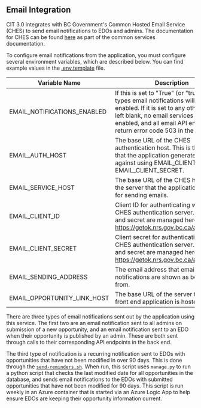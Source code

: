 ## Email Integration

CIT 3.0 integrates with BC Government's Common Hosted Email Service (CHES) to send email notifications to EDOs and admins. The documentation for CHES can be found [here](https://getok.nrs.gov.bc.ca/app/documentation) as part of the common services documentation. 

To configure email notifications from the application, you must configure several environment variables, which are described below. You can find example values in the [.env.template](./.env.template) file.

| Variable Name               | Description                                                                                                                                                                                                                                        |
|-----------------------------|----------------------------------------------------------------------------------------------------------------------------------------------------------------------------------------------------------------------------------------------------|
| EMAIL_NOTIFICATIONS_ENABLED | If this is set to "True" (or "true"), all types email notifications will be enabled. If it is set to any other value, or left blank, no email services will be enabled, and all email API endpoints will return error code 503 in the application. |
| EMAIL_AUTH_HOST             | The base URL of the CHES authentication host. This is the server that the application generates the token against using EMAIL_CLIENT_ID and EMAIL_CLIENT_SECRET.                                                                                   |
| EMAIL_SERVICE_HOST          | The base URL of the CHES host. This is the server that the application POSTs to for sending emails.                                                                                                                                                |
| EMAIL_CLIENT_ID             | Client ID for authenticating with the CHES authentication server. Client ID and secret are managed here: https://getok.nrs.gov.bc.ca/app/myApps                                                                                                    |
| EMAIL_CLIENT_SECRET         | Client secret for authenticating with the CHES authentication server. Client ID and secret are managed here: https://getok.nrs.gov.bc.ca/app/myApps                                                                                                |
| EMAIL_SENDING_ADDRESS       | The email address that email notifications are shown as being sent from.                                                                                                                                                                           |
| EMAIL_OPPORTUNITY_LINK_HOST | The base URL of the server that the front end application is hosted on.                                                                                                                                                                            |

There are three types of email notifications sent out by the application using this service. The first two are an email notification sent to all admins on submission of a new opportunity, and an email notification sent to an EDO when their opportunity is published by an admin. These are both sent through calls to their corresponding API endpoints in the back end.

The third type of notification is a recurring notification sent to EDOs with opportunities that have not been modified in over 90 days. This is done through the [`send-reminders.sh`](./send-email-reminders.sh). When run, this script uses `manage.py` to run a python script that checks the last modified date for all opportunities in the database, and sends email notifications to the EDOs with submitted opportunities that have not been modified for 90 days. This script is run weekly in an Azure container that is started via an Azure Logic App to help ensure EDOs are keeping their opportunity information current.